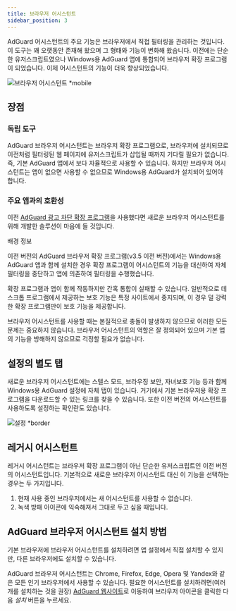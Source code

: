 ```yaml
---
title: 브라우저 어시스턴트
sidebar_position: 3
---
```


AdGuard 어시스턴트의 주요 기능은 브라우저에서 직접 필터링을 관리하는 것입니다. 이 도구는 꽤 오랫동안 존재해 왔으며 그 형태와 기능이 변화해 왔습니다. 이전에는 단순한 유저스크립트였으나 Windows용 AdGuard 앱에 통합되어 브라우저 확장 프로그램이 되었습니다. 이제 어시스턴트의 기능이 더욱 향상되었습니다.

![브라우저 어시스턴트 *mobile](https://cdn.adtidy.org/content/kb/ad_blocker/windows/browser-assistant/assistant-menu.png)

## 장점

### 독립 도구

AdGuard 브라우저 어시스턴트는 브라우저 확장 프로그램으로, 브라우저에 설치되므로 이전처럼 필터링된 웹 페이지에 유저스크립트가 삽입될 때까지 기다릴 필요가 없습니다. 즉, 기본 AdGuard 앱에서 보다 자율적으로 사용할 수 있습니다. 하지만 브라우저 어시스턴트는 앱이 없으면 사용할 수 없으므로 Windows용 AdGuard가 설치되어 있어야 합니다.

### 주요 앱과의 호환성

이전 [AdGuard 광고 차단 확장 프로그램](/adguard-browser-extension/compatibility)을 사용했다면 새로운 브라우저 어시스턴트를 위해 개발한 솔루션이 마음에 들 것입니다.

배경 정보

이전 버전의 AdGuard 브라우저 확장 프로그램(v3.5 이전 버전)에서는 Windows용 AdGuard 앱과 함께 설치한 경우 확장 프로그램이 어시스턴트의 기능을 대신하여 자체 필터링을 중단하고 앱에 의존하여 필터링을 수행했습니다.

확장 프로그램과 앱이 함께 작동하지만 간혹 통합이 실패할 수 있습니다. 일반적으로 데스크톱 프로그램에서 제공하는 보호 기능은 특정 사이트에서 중지되며, 이 경우 덜 강력한 확장 프로그램만이 보호 기능을 제공합니다.

브라우저 어시스턴트를 사용할 때는 본질적으로 충돌이 발생하지 않으므로 이러한 모든 문제는 중요하지 않습니다. 브라우저 어시스턴트의 역할은 잘 정의되어 있으며 기본 앱의 기능을 방해하지 않으므로 걱정할 필요가 없습니다.

## 설정의 별도 탭

새로운 브라우저 어시스턴트에는 스텔스 모드, 브라우징 보안, 자녀보호 기능 등과 함께 Windows용 AdGuard 설정에 자체 탭이 있습니다. 거기에서 기본 브라우저용 확장 프로그램을 다운로드할 수 있는 링크를 찾을 수 있습니다. 또한 이전 버전의 어시스턴트를 사용하도록 설정하는 확인란도 있습니다.

![설정 *border](https://cdn.adtidy.org/content/kb/ad_blocker/windows/browser-assistant/browser-assistant.png)

## 레거시 어시스턴트

레거시 어시스턴트는 브라우저 확장 프로그램이 아닌 단순한 유저스크립트인 이전 버전의 어시스턴트입니다. 기본적으로 새로운 브라우저 어시스턴트 대신 이 기능을 선택하는 경우는 두 가지입니다.

1. 현재 사용 중인 브라우저에서는 새 어시스턴트를 사용할 수 없습니다.
1. 녹색 방패 아이콘에 익숙해져서 그대로 두고 싶을 때입니다.

## AdGuard 브라우저 어시스턴트 설치 방법

기본 브라우저에 브라우저 어시스턴트를 설치하려면 앱 설정에서 직접 설치할 수 있지만, 다른 브라우저에도 설치할 수 있습니다.

AdGuard 브라우저 어시스턴트는 Chrome, Firefox, Edge, Opera 및 Yandex와 같은 모든 인기 브라우저에서 사용할 수 있습니다. 필요한 어시스턴트를 설치하려면(여러 개를 설치하는 것을 권장) [AdGuard 웹사이트](https://adguard.com/adguard-assistant/overview.html)로 이동하여 브라우저 아이콘을 클릭한 다음 *설치* 버튼을 누르세요.

